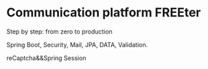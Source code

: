 # Communication platform FREEter

Step by step: from zero to production

Spring Boot, Security, Mail, JPA, DATA, Validation. 

reCaptcha&&Spring Session
